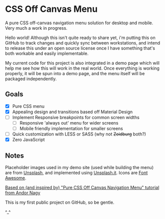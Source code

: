 # CSS Off Canvas Menu
A pure CSS off-canvas navigation menu solution for desktop and mobile.  Very much a work in progress.

Hello world! Although this isn't quite ready to share yet, i'm putting this on GitHub to track changes and quickly sync between workstations, and intend to release this under an open source license once I have something that's both workable and easily implementable. 

My current code for this project is also integrated in a demo page which will help me see how this will work in the real world. Once everything is working properly, it will be spun into a demo page, and the menu itself will be packaged independently.

## Goals
- [x] Pure CSS menu 
- [x] Appealing design and transitions based off Material Design
- [ ] Implement Responsive breakpoints for common screen widths
  - [ ] Responsive 'always out' menu for wider screens
  - [ ] Mobile friendly implementation for smaller screens
- [ ] Quick customization with LESS or SASS (why not ~~Zoidburg~~ both?)
- [x] Zero JavaScript

## Notes
Placeholder images used in my demo site (used while building the menu) are from [Unsplash](http://www.unsplash.com), and implemented using [Unsplash.it](http://unsplash.it). Icons are [Font Awesome](http://fontawesome.io).

[Based on (and inspired by) "Pure CSS Off Canvas Navigation Menu" tutorial from Andor Nagy](http://webdesignerhut.com/pure-css-off-canvas-navigation-menu/)

This is my first public project on GitHub, so be gentle. 

^_^
